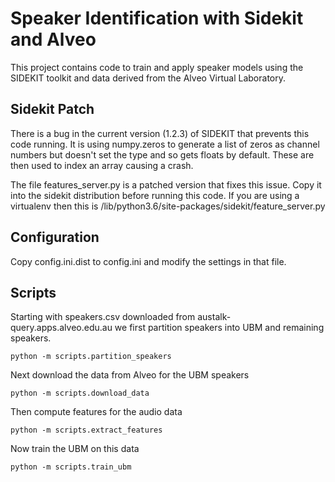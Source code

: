 Speaker Identification with Sidekit and Alveo
===============================

This project contains code to train and apply speaker models using the 
SIDEKIT toolkit and data derived from the Alveo Virtual Laboratory. 

## Sidekit Patch

There is a bug in the current version (1.2.3) of SIDEKIT that prevents
this code running. It is using numpy.zeros to generate a list of zeros as 
channel numbers but doesn't set the type and so gets floats by default. 
These are then used to index an array causing a crash.  

The file features_server.py is a patched version that fixes this issue. 
Copy it into the sidekit distribution before running this code. If you are 
using a virtualenv then this is <venv>/lib/python3.6/site-packages/sidekit/feature_server.py 

## Configuration

Copy config.ini.dist to config.ini and modify the settings in that file.

## Scripts

Starting with speakers.csv downloaded from austalk-query.apps.alveo.edu.au we first partition
speakers into UBM and remaining speakers.

```commandline
python -m scripts.partition_speakers  
```

Next download the data from Alveo for the UBM speakers

```commandline
python -m scripts.download_data
```

Then compute features for the audio data

```commandline
python -m scripts.extract_features
```

Now train the UBM on this data

```commandline
python -m scripts.train_ubm
```

